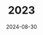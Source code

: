 ---
date: 2024-08-30
featured_image: 230101.jpeg
title: 2023
#type: gallery
sort_by: Name
resources:
- src: 230910.jpeg
  title: "\"Universe is change, life is opinion.\""
- src: 230827.jpeg
  title: Somewhere in Bremen.
- src: 230313.jpg
  title: Sunset by the Stoá.
- src: 230214.jpg
  title: "\"Beautiful things don't ask for attention.\""
---